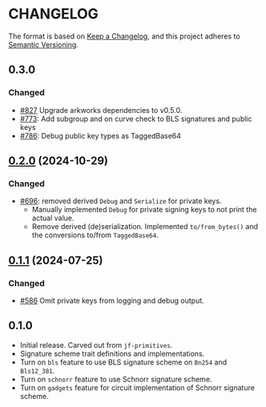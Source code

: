 # CHANGELOG

The format is based on [Keep a Changelog](https://keepachangelog.com/en/1.0.0/),
and this project adheres to [Semantic Versioning](https://semver.org/spec/v2.0.0.html).

## 0.3.0

### Changed

- [#827](https://github.com/EspressoSystems/jellyfish/pull/827) Upgrade arkworks dependencies to v0.5.0.
- [#773](https://github.com/EspressoSystems/jellyfish/pull/773): Add subgroup and on curve check to BLS signatures and public keys
- [#786](https://github.com/EspressoSystems/jellyfish/pull/786): Debug public key types as TaggedBase64

## [0.2.0]((https://github.com/EspressoSystems/jellyfish/compare/jf-signatures-v0.1.1...jf-signatures-v0.2.0)) (2024-10-29)

### Changed

- [#696](https://github.com/EspressoSystems/jellyfish/pull/696): removed derived `Debug` and `Serialize` for private keys.
  - Manually implemented `Debug` for private signing keys to not print the actual value.
  - Remove derived (de)serialization. Implemented `to/from_bytes()` and the conversions to/from `TaggedBase64`.

## [0.1.1]((https://github.com/EspressoSystems/jellyfish/compare/0.4.5...jf-signatures-v0.1.1)) (2024-07-25)

### Changed

- [#586](https://github.com/EspressoSystems/jellyfish/pull/586) Omit private keys from logging and debug output.

## 0.1.0

- Initial release. Carved out from `jf-primitives`.
- Signature scheme trait definitions and implementations.
- Turn on `bls` feature to use BLS signature scheme on `Bn254` and `Bls12_381`.
- Turn on `schnorr` feature to use Schnorr signature scheme.
- Turn on `gadgets` feature for circuit implementation of Schnorr signature scheme.
